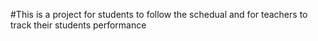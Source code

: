 #This is a project for students to follow the schedual and for teachers to track their students performance